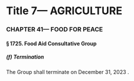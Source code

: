 
# Title 7— AGRICULTURE
### CHAPTER 41— FOOD FOR PEACE
#### § 1725. Food Aid Consultative Group
##### (f) Termination

The Group shall terminate on December 31, 2023 .
